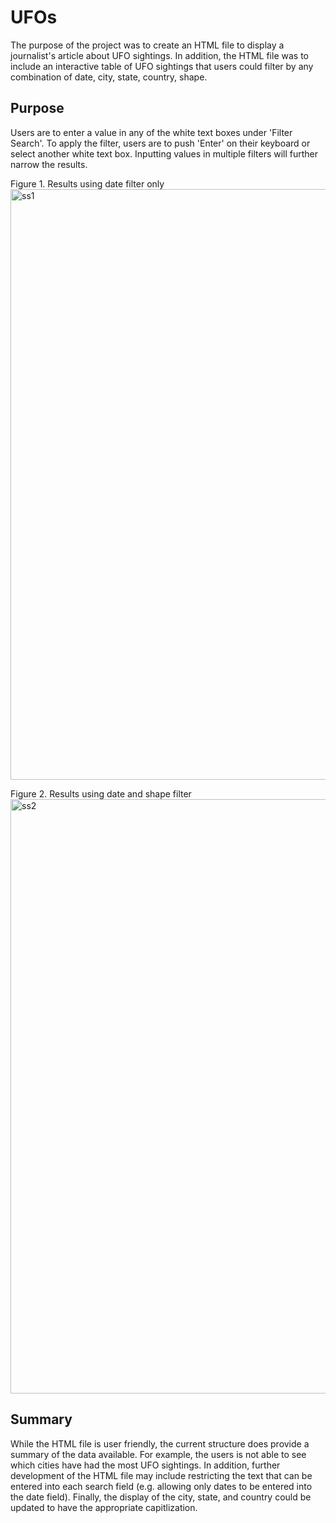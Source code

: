 # UFOs

The purpose of the project was to create an HTML file to display a journalist's article about UFO sightings. In addition, the HTML file was to include an interactive table of UFO sightings that users could filter by any combination of date, city, state, country, shape.

## Purpose

Users are to enter a value in any of the white text boxes under 'Filter Search'. To apply the filter, users are to push 'Enter' on their keyboard or select another white text box. Inputting values in multiple filters will further narrow the results.

Figure 1. Results using date filter only
<img width="945" alt="ss1" src="https://user-images.githubusercontent.com/96216947/158062988-7c0179cd-578a-47bc-8e47-3be048e434cb.PNG">

Figure 2. Results using date and shape filter
<img width="951" alt="ss2" src="https://user-images.githubusercontent.com/96216947/158062993-2d1809b5-e782-4d3e-9b48-c1d342b773f1.PNG">

## Summary
While the HTML file is user friendly, the current structure does provide a summary of the data available. For example, the users is not able to see which cities have had the most UFO sightings. In addition, further development of the HTML file may include restricting the text that can be entered into each search field (e.g. allowing only dates to be entered into the date field). Finally, the display of the city, state, and country could be updated to have the appropriate capitlization.
